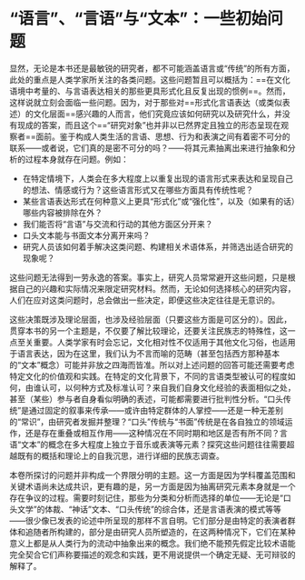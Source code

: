 # “语言”、“言语”与“文本”：一些初始问题

显然，无论是本书还是最敏锐的研究者，都不可能涵盖语言或“传统”的所有方面，此处的重点是人类学家所关注的各类问题。这些问题暂且可以概括为：==在文化语境中考量的、与言语表达相关的那些更具形式化且反复出现的惯例==。然而，这样说就立刻会面临一些问题。因为，对于那些对==形式化言语表达（或类似表述）的文化层面==感兴趣的人而言，他们究竟应该如何研究以及研究什么，并没有现成的答案，而且这个==“研究对象”也并非以已然界定且独立的形态呈现在观察者==面前。鉴于构成人类生活的言语、思想、行为和表演之间有着密不可分的联系——或者说，它们真的是密不可分的吗？——将其元素抽离出来进行抽象和分析的过程本身就存在问题。例如：

- 在特定情境下，人类会在多大程度上以重复出现的语言形式来表达和呈现自己的想法、情感或行为？这些语言形式又在哪些方面具有传统性呢？
- 某些言语表达形式在何种意义上更具“形式化”或“强化性”，以及（如果有的话）哪些内容被排除在外？
- 我们能否将“言语”与交流和行动的其他方面区分开来？
- 口头文本能与书面文本分离开来吗？
- 研究人员该如何着手解决这类问题、构建相关术语体系，并筛选出适合研究的现象呢？

这些问题无法得到一劳永逸的答案。事实上，研究人员常常避开这些问题，只是根据自己的兴趣和实际情况来限定研究材料。然而，无论如何选择核心的研究内容，人们在应对这类问题时，总会做出一些决定，即便这些决定往往是无意识的。

这些决策既涉及理论层面，也涉及经验层面（只要这些方面是可区分的）。因此，贯穿本书的另一个主题是，不仅要了解比较理论，还要关注民族志的特殊性，这一点至关重要。人类学家有时会忘记，文化相对性不仅适用于其他文化习俗，也适用于语言表达，因为在这里，我们认为不言而喻的范畴（甚至包括西方那种基本的“文本”概念）可能并非放之四海而皆准。所以对上述问题的回答可能还需要考虑特定文化的价值观和实践。在特定的文化背景下，不同的言语类型被认可的程度如何，由谁认可，以何种方式及标准认可？来自我们自身文化经验的表面相似之处，甚至（某些）参与者自身看似明确的表述，可能都需要进行批判性分析。“口头传统”是通过固定的叙事来传承——或许由特定群体的人掌控——还是一种无差别的“常识”，由研究者发掘并整理？“口头”传统与“书面”传统是在各自独立的领域运作，还是存在重叠或相互作用——这种情况在不同时期和地区是否有所不同？言语“文本”的概念在多大程度上独立于音乐或表演等元素？探究这些问题往往需要超越既有的概括和理论上的自我沉思，进行详细的民族志调查。

本卷所探讨的问题并非构成一个界限分明的主题。这一方面是因为学科覆盖范围和关键术语尚未达成共识，更有趣的是，另一方面是因为抽离研究元素本身就是一个存在争议的过程。需要时刻记住，那些为分类和分析而选择的单位——无论是“口头文学”的体裁、“神话”文本、“口头传统”的综合体，还是言语表演的模式等等——很少像已发表的论述中所呈现的那样不言自明。它们部分是由特定的表演者群体和追随者所构建的，部分是由研究人员所塑造的，在这两种情况下，它们在某种意义上都是从人类行为的流动中抽象出来的概念。我们绝不能预先假定比较术语能完全契合它们声称要描述的观念和实践，更不用说提供一个确定无疑、无可辩驳的解释了。